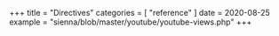 +++
title = "Directives"
categories = [ "reference" ]
date = 2020-08-25
example = "sienna/blob/master/youtube/youtube-views.php"
+++
